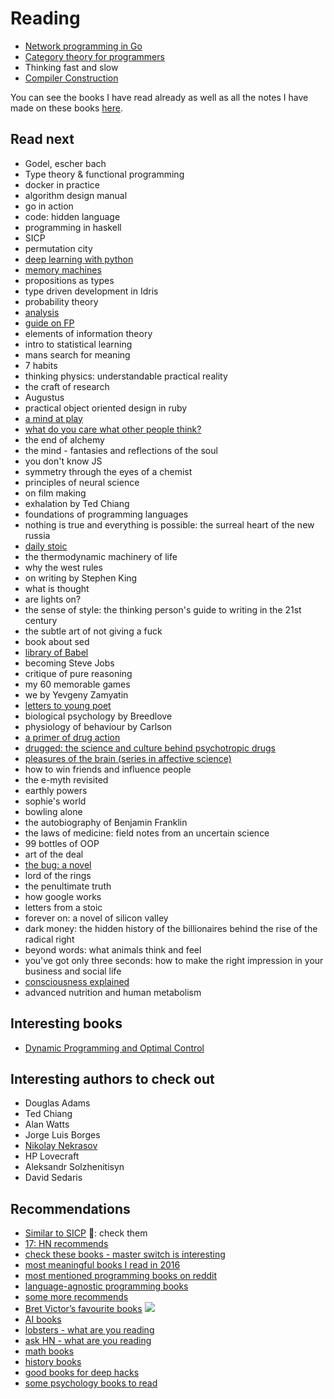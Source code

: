 # Reading
- [Network programming in Go](http://tumregels.github.io/Network-Programming-with-Go/)
- [Category theory for programmers](https://github.com/hmemcpy/milewski-ctfp-pdf)
- Thinking fast and slow
- [Compiler Construction](http://www.ethoberon.ethz.ch/WirthPubl/CBEAll.pdf)

You can see the books I have read already as well as all the notes I have made on these books [here](../books/Books.md).

## Read next
- Godel, escher bach
- Type theory & functional programming
- docker in practice
- algorithm design manual
- go in action
- code: hidden language
- programming in haskell
- SICP
- permutation city
- [deep learning with python](https://www.manning.com/books/deep-learning-with-python?a_aid=keras&a_bid=76564dff)
- [memory machines](http://www.anthempress.com/memory-machines)
- propositions as types
- type driven development in Idris
- probability theory
- [analysis](http://www-personal.acfr.usyd.edu.au/spns/cdm/resources/Kreyszig%20-%20Introductory%20Functional%20Analysis%20with%20Applications.pdf)
- [guide on FP](https://drboolean.gitbooks.io/mostly-adequate-guide/content/)
- elements of information theory
- intro to statistical learning
- mans search for meaning
- 7 habits 
- thinking physics: understandable practical reality
- the craft of research
- Augustus
- practical object oriented design in ruby
- [a mind at play](https://medium.com/the-mission/10-000-hours-with-claude-shannon-12-lessons-on-life-and-learning-from-a-genius-e8b9297bee8f)
- [what do you care what other people think?](https://www.goodreads.com/book/show/5548.What_Do_You_Care_What_Other_People_Think_)
- the end of alchemy 
- the mind - fantasies and reflections of the soul
- you don't know JS
- symmetry through the eyes of a chemist
- principles of neural science
- on film making
- exhalation by Ted Chiang
- foundations of programming languages
- nothing is true and everything is possible: the surreal heart of the new russia
- [daily stoic](https://www.amazon.com/gp/product/B01HNJIJB2/ref=oh_aui_d_detailpage_o00_?ie=UTF8&psc=1)
- the thermodynamic machinery of life
- why the west rules
- on writing by Stephen King
- what is thought
- are lights on?
- the sense of style: the thinking person's guide to writing in the 21st century
- the subtle art of not giving a fuck
- book about sed
- [library of Babel](http://libraryofbabel.info/)
- becoming Steve Jobs
- critique of pure reasoning
- my 60 memorable games
- we by Yevgeny Zamyatin
- [letters to young poet](https://www.amazon.com/gp/product/0393310396/ref=as_li_tl?ie=UTF8&camp=1789&creative=9325&creativeASIN=0393310396&linkCode=as2&tag=susanfowler-20&linkId=61d136ac107e3375ed6cde569b6521f1)
- biological psychology by Breedlove
- physiology of behaviour by Carlson
- [a primer of drug action](https://www.amazon.com/Primer-Drug-Action-Robert-Julien/dp/1429233435)
- [drugged: the science and culture behind psychotropic drugs](https://www.amazon.co.uk/Drugged-Science-Culture-Behind-Psychotropic/dp/0190235950)
- [pleasures of the brain (series in affective science)](https://www.amazon.com/Pleasures-Affective-Science-Morten-Kringelbach/dp/0195331028/ref=sr_1_1?ie=UTF8&qid=1451952117&sr=8-1&keywords=pleasures+of+the+brain)
- how to win friends and influence people
- the e-myth revisited
- earthly powers
- sophie's world
- bowling alone
- the autobiography of Benjamin Franklin
- the laws of medicine: field notes from an uncertain science
- 99 bottles of OOP
- art of the deal
- [the bug: a novel](https://www.amazon.com/The-Bug-Novel-Ellen-Ullman/dp/1250002494/)
- lord of the rings
- the penultimate truth
- how google works
- letters from a stoic
- forever on: a novel of silicon valley
- dark money: the hidden history of the billionaires behind the rise of the radical right
- beyond words: what animals think and feel
- you've got only three seconds: how to make the right impression in your business and social life
- [consciousness explained](http://www.wikiwand.com/en/Consciousness_Explained)
- advanced nutrition and human metabolism

## Interesting books
- [Dynamic Programming and Optimal Control](http://www.athenasc.com/dpbook.html)

## Interesting authors to check out
- Douglas Adams
- Ted Chiang
- Alan Watts
- Jorge Luis Borges
- [Nikolay Nekrasov](http://www.wikiwand.com/en/Nikolay_Nekrasov)
- HP Lovecraft
- Aleksandr Solzhenitisyn
- David Sedaris

## Recommendations
- [Similar to SICP](https://lobste.rs/s/9o8lvk/books_written_style_similar_sicp)  📌: check them
- [17: HN recommends](https://news.ycombinator.com/item?id=15629762)
- [check these books - master switch is interesting](https://news.ycombinator.com/item?id=14477851)
- [most meaningful books I read in 2016](http://blog.ncase.me/the-most-meaningful-books-i-read-in-2016/)
- [most mentioned programming books on reddit](http://booksreddit.com/product-category/best-programming-books/)
- [language-agnostic programming books](https://news.ycombinator.com/item?id=14486657)
- [some more recommends](https://github.com/sapegin/ama/issues/5) 
- [Bret Victor’s favourite books](http://worrydream.com/#!/Links)
![](https://i.imgur.com/sSh55mn.png)
- [AI books](http://www.allitebooks.com/?s=artificial)
- [lobsters - what are you reading](https://lobste.rs/s/xwr0lp/what_are_you_reading)
- [ask HN - what are you reading](https://news.ycombinator.com/item?id=14859274)
- [math books](https://www.reddit.com/r/math/comments/6xmuhc/math_booksresources_to_pique_math_interest/)
- [history books](https://www.reddit.com/r/AskHistorians/comments/1403l7/askhistorians_master_book_list_ii/)
- [good books for deep hacks](https://begriffs.com/posts/2017-04-13-longterm-computing-reading.html)
- [some psychology books to read](https://www.reddit.com/r/booksuggestions/comments/5kslq8/looking_for_psychology_literature_like_thinking/)